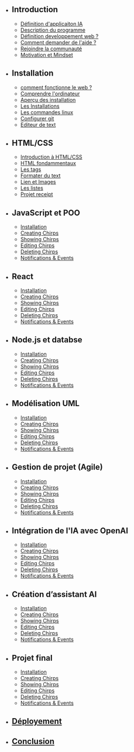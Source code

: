 - ## Introduction
    - [Définition d'applicaiton IA](/introduction)
    - [Description du programme](/presentation/description-du-programe)
    - [Définition developpement web ?](/presentation/introduction-au-development-web)
    - [Comment demander de l'aide ?](/presentation/demander-de-l-aide)
    - [Rejoindre la communauté](/presentation/rejoindre-notre-canal-de-discussion)
    - [Motivation et Mindset](/presentation/une-petite-motivation-pour-la-route)

- ## Installation
    - [comment fonctionne le web ?](/installations/comment-fonctionne-le-web)
    - [Comprendre l'ordinateur](/installations/comprendre-l-ordinateur)
    - [Aperçu des installation](/installations/apercu-des-installations)
    - [Les Installations ](/installations/installations)
    - [Les commandes linux](/installations/les-commandes-linux)
    - [Configurer git](/installations/configurer-git)
    - [Editeur de text](/installations/text-editors)

- ## HTML/CSS
    - [Introduction à HTML/CSS](/html-foundations/intro-to-html-css)
    - [HTML fondammentaux](/html-foundations/html-boilerplate)
    - [Les tags](/html-foundations/elements-and-tags)
    - [Formater du text](/html-foundations/travailler-avec-du-text)
    - [Lien et Images](/html-foundations/links-and-images)
    - [Les listes](/html-foundations/lists)
    - [Projet receipt](/html-foundations/project-recipes)

- ## JavaScript et POO
    - [Installation](/blade/coming-soon)
    - [Creating Chirps](/blade/coming-soon)
    - [Showing Chirps](/blade/coming-soon)
    - [Editing Chirps](/blade/coming-soon)
    - [Deleting Chirps](/blade/coming-soon)
    - [Notifications & Events](/blade/coming-soon)
  
- ## React
    - [Installation](/blade/installation)
    - [Creating Chirps](/blade/creating-chirps)
    - [Showing Chirps](/blade/showing-chirps)
    - [Editing Chirps](/blade/editing-chirps)
    - [Deleting Chirps](/blade/deleting-chirps)
    - [Notifications & Events](/blade/notifications-and-events)
  
- ## Node.js et databse
    - [Installation](/livewire/installation)
    - [Creating Chirps](/livewire/creating-chirps)
    - [Showing Chirps](/livewire/showing-chirps)
    - [Editing Chirps](/livewire/editing-chirps)
    - [Deleting Chirps](/livewire/deleting-chirps)
    - [Notifications & Events](/livewire/notifications-and-events)
  
- ## Modélisation UML
    - [Installation](/blade/coming-soon)
    - [Creating Chirps](/blade/coming-soon)
    - [Showing Chirps](/blade/coming-soon)
    - [Editing Chirps](/blade/coming-soon)
    - [Deleting Chirps](/blade/coming-soon)
    - [Notifications & Events](/blade/coming-soon)
  
- ## Gestion de projet (Agile)
    - [Installation](/inertia/installation)
    - [Creating Chirps](/inertia/creating-chirps)
    - [Showing Chirps](/inertia/showing-chirps)
    - [Editing Chirps](/inertia/editing-chirps)
    - [Deleting Chirps](/inertia/deleting-chirps)
    - [Notifications & Events](/inertia/notifications-and-events)

- ## Intégration de l'IA avec OpenAI
    - [Installation](/blade/coming-soon)
    - [Creating Chirps](/blade/coming-soon)
    - [Showing Chirps](/blade/coming-soon)
    - [Editing Chirps](/blade/coming-soon)
    - [Deleting Chirps](/blade/coming-soon)
    - [Notifications & Events](/blade/coming-soon)

- ## Création d’assistant AI 
    - [Installation](/blade/coming-soon)
    - [Creating Chirps](/blade/coming-soon)
    - [Showing Chirps](/blade/coming-soon)
    - [Editing Chirps](/blade/coming-soon)
    - [Deleting Chirps](/blade/coming-soon)
    - [Notifications & Events](/blade/coming-soon)
  
- ## Projet final
    - [Installation](/blade/coming-soon)
    - [Creating Chirps](/blade/coming-soon)
    - [Showing Chirps](/blade/coming-soon)
    - [Editing Chirps](/blade/coming-soon)
    - [Deleting Chirps](/blade/coming-soon)
    - [Notifications & Events](/blade/coming-soon)

- ## [Déployement](/deploying)
- ## [Conclusion](/conclusion)

